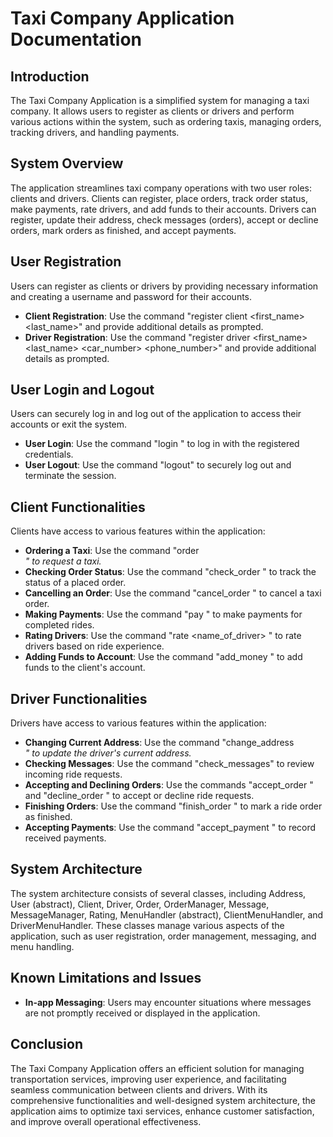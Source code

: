 # Taxi Company Application Documentation #

## Introduction ##
The Taxi Company Application is a simplified system for managing a taxi company. It allows users to register as clients or drivers and perform various actions within the system, such as ordering taxis, managing orders, tracking drivers, and handling payments.

## System Overview ##
The application streamlines taxi company operations with two user roles: clients and drivers. Clients can register, place orders, track order status, make payments, rate drivers, and add funds to their accounts. Drivers can register, update their address, check messages (orders), accept or decline orders, mark orders as finished, and accept payments.

## User Registration ##
Users can register as clients or drivers by providing necessary information and creating a username and password for their accounts.

- **Client Registration**: Use the command "register client <username> <password> <first_name> <last_name>" and provide additional details as prompted.
- **Driver Registration**: Use the command "register driver <username> <password> <first_name> <last_name> <car_number> <phone_number>" and provide additional details as prompted.

## User Login and Logout ##
Users can securely log in and log out of the application to access their accounts or exit the system.

- **User Login**: Use the command "login <username> <password>" to log in with the registered credentials.
- **User Logout**: Use the command "logout" to securely log out and terminate the session.

## Client Functionalities ##
Clients have access to various features within the application:

- **Ordering a Taxi**: Use the command "order <address> <destination>" to request a taxi.
- **Checking Order Status**: Use the command "check_order <id>" to track the status of a placed order.
- **Cancelling an Order**: Use the command "cancel_order <id>" to cancel a taxi order.
- **Making Payments**: Use the command "pay <id> <amount>" to make payments for completed rides.
- **Rating Drivers**: Use the command "rate <name_of_driver> <rating>" to rate drivers based on ride experience.
- **Adding Funds to Account**: Use the command "add_money <amount>" to add funds to the client's account.

## Driver Functionalities ##
Drivers have access to various features within the application:

- **Changing Current Address**: Use the command "change_address <address>" to update the driver's current address.
- **Checking Messages**: Use the command "check_messages" to review incoming ride requests.
- **Accepting and Declining Orders**: Use the commands "accept_order <id> <minutes>" and "decline_order <id>" to accept or decline ride requests.
- **Finishing Orders**: Use the command "finish_order <id>" to mark a ride order as finished.
- **Accepting Payments**: Use the command "accept_payment <id> <amount>" to record received payments.

## System Architecture ##
The system architecture consists of several classes, including Address, User (abstract), Client, Driver, Order, OrderManager, Message, MessageManager, Rating, MenuHandler (abstract), ClientMenuHandler, and DriverMenuHandler. These classes manage various aspects of the application, such as user registration, order management, messaging, and menu handling.

## Known Limitations and Issues ##
- **In-app Messaging**: Users may encounter situations where messages are not promptly received or displayed in the application.

## Conclusion ##
The Taxi Company Application offers an efficient solution for managing transportation services, improving user experience, and facilitating seamless communication between clients and drivers. With its comprehensive functionalities and well-designed system architecture, the application aims to optimize taxi services, enhance customer satisfaction, and improve overall operational effectiveness.
